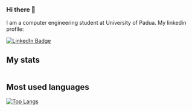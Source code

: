 ### Hi there 👋
I am a computer engineering student at University of Padua. 
My linkedin profile:
<div id="badges">
  <a href="https://www.linkedin.com/in/michele-sprocatti-507620212">
    <img src="https://img.shields.io/badge/LinkedIn-blue?style=for-the-badge&logo=linkedin&logoColor=white" alt="LinkedIn Badge"/>
  </a>
</div>

## My stats
<img src="https://komarev.com/ghpvc/?username=Sproc01&style=flat-square&color=blue" alt=""/>

## Most used languages

[![Top Langs](https://github-readme-stats.vercel.app/api/top-langs/?username=Sproc01)](https://github.com/anuraghazra/github-readme-stats)
<!--
**Sproc01/Sproc01** is a ✨ _special_ ✨ repository because its `README.md` (this file) appears on your GitHub profile.

Here are some ideas to get you started:

- 🔭 I’m currently working on ...
- 🌱 I’m currently learning ...
- 👯 I’m looking to collaborate on ...
- 🤔 I’m looking for help with ...
- 💬 Ask me about ...
- 📫 How to reach me: ...
- 😄 Pronouns: ...
- ⚡ Fun fact: ...
-->
